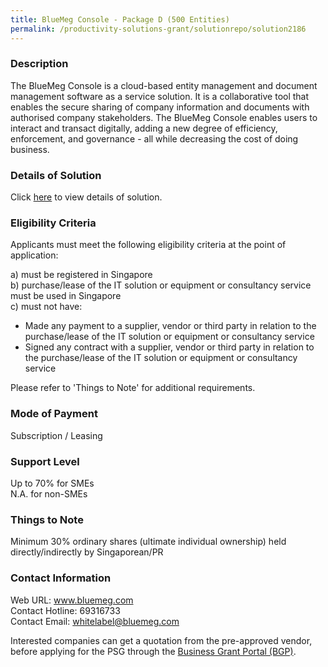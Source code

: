 ```yaml
---
title: BlueMeg Console - Package D (500 Entities)
permalink: /productivity-solutions-grant/solutionrepo/solution2186
---
```


### Description

The BlueMeg Console is a cloud-based entity management and document management software as a service solution. It is a collaborative tool that enables the secure sharing of company information and documents with authorised company stakeholders. The BlueMeg Console enables users to interact and transact digitally, adding a new degree of efficiency, enforcement, and governance - all while decreasing the cost of doing business.

### Details of Solution

Click <a href='https://www.gobusiness.gov.sg/images/psg/BlueMeg20200845_Desensitised_Annex_3_Part_4.pdf' target='_blank' rel='noopener'>here</a> to view details of solution.

### Eligibility Criteria

Applicants must meet the following eligibility criteria at the point of application:

a) must be registered in Singapore <br>
b) purchase/lease of the IT solution or equipment or consultancy service must be used in Singapore <br>
c) must not have:
- Made any payment to a supplier, vendor or third party in relation to the purchase/lease of the IT solution or equipment or consultancy service
- Signed any contract with a supplier, vendor or third party in relation to the purchase/lease of the IT solution or equipment or consultancy service

Please refer to 'Things to Note' for additional requirements.

### Mode of Payment
Subscription / Leasing

### Support Level
Up to 70% for SMEs <br>
N.A. for non-SMEs

### Things to Note
Minimum 30% ordinary shares (ultimate individual ownership) held directly/indirectly by Singaporean/PR

### Contact Information
Web URL: www.bluemeg.com <br>Contact Hotline: 69316733 <br>Contact Email: whitelabel@bluemeg.com <br>

Interested companies can get a quotation from the pre-approved vendor, before applying for the PSG through the <a target='_blank' rel='noopener' href='https://www.businessgrants.gov.sg/'>Business Grant Portal (BGP)</a>.
